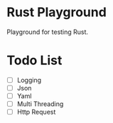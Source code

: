 # Rust Playground

Playground for testing Rust.

# Todo List

* [ ] Logging
* [ ] Json
* [ ] Yaml
* [ ] Multi Threading
* [ ] Http Request